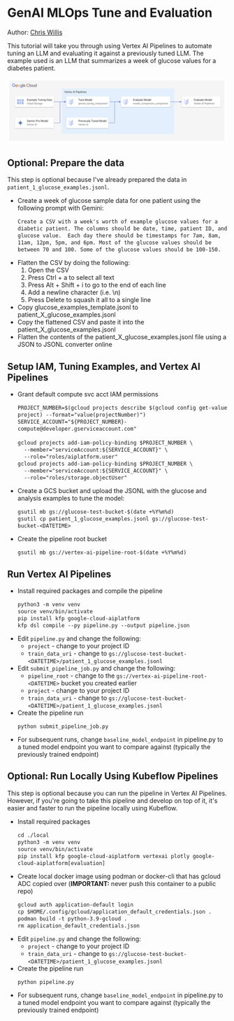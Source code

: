 # GenAI MLOps Tune and Evaluation
Author: [Chris Willis](https://github.com/willisc7)

This tutorial will take you through using Vertex AI Pipelines to automate tuning an LLM and evaluating it against a previously tuned LLM. The example used is an LLM that summarizes a week of glucose values for a diabetes patient.

![Diagram](./diagram.png)

## Optional: Prepare the data
This step is optional because I've already prepared the data in `patient_1_glucose_examples.jsonl`.
* Create a week of glucose sample data for one patient using the following prompt with Gemini:
  ```
  Create a CSV with a week's worth of example glucose values for a diabetic patient. The columns should be date, time, patient ID, and glucose value.  Each day there should be timestamps for 7am, 8am, 11am, 12pm, 5pm, and 6pm. Most of the glucose values should be between 70 and 100. Some of the glucose values should be 100-150.
  ```
* Flatten the CSV by doing the following:
  1. Open the CSV
  2. Press Ctrl + a to select all text
  3. Press Alt + Shift + i to go to the end of each line
  4. Add a newline character (i.e. \n)
  5. Press Delete to squash it all to a single line
* Copy glucose_examples_template.jsonl to patient_X_glucose_examples.jsonl
* Copy the flattened CSV and paste it into the patient_X_glucose_examples.jsonl
* Flatten the contents of the patient_X_glucose_examples.jsonl file using a JSON to JSONL converter online

## Setup IAM, Tuning Examples, and Vertex AI Pipelines
* Grant default compute svc acct IAM permissions
  ```
  PROJECT_NUMBER=$(gcloud projects describe $(gcloud config get-value project) --format="value(projectNumber)")
  SERVICE_ACCOUNT="${PROJECT_NUMBER}-compute@developer.gserviceaccount.com"

  gcloud projects add-iam-policy-binding $PROJECT_NUMBER \
    --member="serviceAccount:${SERVICE_ACCOUNT}" \
    --role="roles/aiplatform.user"
  gcloud projects add-iam-policy-binding $PROJECT_NUMBER \
    --member="serviceAccount:${SERVICE_ACCOUNT}" \
    --role="roles/storage.objectUser"
  ```
* Create a GCS bucket and upload the JSONL with the glucose and analysis examples to tune the model:
  ```
  gsutil mb gs://glucose-test-bucket-$(date +%Y%m%d)
  gsutil cp patient_1_glucose_examples.jsonl gs://glucose-test-bucket-<DATETIME>
  ```
* Create the pipeline root bucket
  ```
  gsutil mb gs://vertex-ai-pipeline-root-$(date +%Y%m%d)
  ```

## Run Vertex AI Pipelines
* Install required packages and compile the pipeline
  ```
  python3 -m venv venv
  source venv/bin/activate
  pip install kfp google-cloud-aiplatform
  kfp dsl compile --py pipeline.py --output pipeline.json
  ```
* Edit `pipeline.py` and change the following:
  * `project` - change to your project ID
  * `train_data_uri` - change to `gs://glucose-test-bucket-<DATETIME>/patient_1_glucose_examples.jsonl`
* Edit `submit_pipeline_job.py` and change the following:
  * `pipeline_root` - change to the `gs://vertex-ai-pipeline-root-<DATETIME>` bucket you created earlier
  * `project` - change to your project ID
  * `train_data_uri` - change to `gs://glucose-test-bucket-<DATETIME>/patient_1_glucose_examples.jsonl`
* Create the pipeline run
  ```
  python submit_pipeline_job.py
  ```
* For subsequent runs, change `baseline_model_endpoint` in pipeline.py to a tuned model endpoint you want to compare against (typically the previously trained endpoint)

## Optional: Run Locally Using Kubeflow Pipelines
This step is optional because you can run the pipeline in Vertex AI Pipelines. However, if you're going to take this pipeline and develop on top of it, it's easier and faster to run the pipeline locally using Kubeflow.
* Install required packages
  ```
  cd ./local
  python3 -m venv venv
  source venv/bin/activate
  pip install kfp google-cloud-aiplatform vertexai plotly google-cloud-aiplatform[evaluation]
  ```
* Create local docker image using podman or docker-cli that has gcloud ADC copied over (**IMPORTANT:** never push this container to a public repo)
    ```
    gcloud auth application-default login
    cp $HOME/.config/gcloud/application_default_credentials.json .
    podman build -t python-3.9-gcloud .
    rm application_default_credentials.json
    ```
* Edit `pipeline.py` and change the following:
  * `project` - change to your project ID
  * `train_data_uri` - change to `gs://glucose-test-bucket-<DATETIME>/patient_1_glucose_examples.jsonl`
* Create the pipeline run
  ```
  python pipeline.py
  ```
* For subsequent runs, change `baseline_model_endpoint` in pipeline.py to a tuned model endpoint you want to compare against (typically the previously trained endpoint)